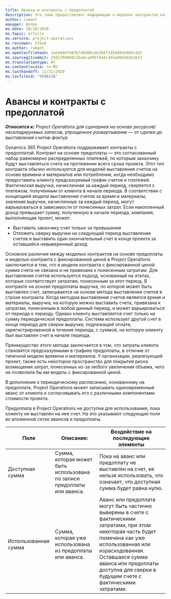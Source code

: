 ```yaml
---
title: Авансы и контракты с предоплатой
description: Эта тема предоставляет информацию о моделях контрактов на основе предоплаты и авансах в Project Operations.
author: rumant
manager: Annbe
ms.date: 10/20/2020
ms.topic: article
ms.service: project-operations
ms.reviewer: kfend
ms.author: rumant
ms.openlocfilehash: 1aee64bf683b7d8d0bcde284f2d5d484e689c4d2
ms.sourcegitcommit: 250270409412ba4cad95fbd4c345a80d3d2b3e53
ms.translationtype: HT
ms.contentlocale: ru-RU
ms.lasthandoff: 11/21/2020
ms.locfileid: "4596118"
---
```

# <a name="advances-and-retainer-based-contracts"></a>Авансы и контракты с предоплатой


_**Относится к:** Project Operations для сценариев на основе ресурсов/нескладируемых запасов, упрощенное развертывание — от сделки до выставления счетов-фактур_

Dynamics 365 Project Operations поддерживает контракты с предоплатой. Контракт на основе предоплаты — это согласованный набор равномерно распределенных платежей, по которым заказчику будут выставляться счета на протяжении всего срока проекта. Этот тип контракта обычно используется для моделей выставления счетов на основе времени и материалов или потребления, когда необходимо предоставить клиенту предсказуемый график счетов и платежей. Фактическая выручка, начисленная за каждый период, сверяется с платежом, полученным от клиента в начале периода. В соответствии с концепцией модели выставления счетов за время и материалы, значения выручки, начисленные за каждый период, могут варьироваться в зависимости от понесенных затрат. Если накопленный доход превышает сумму, полученную в начале периода, компания, выполняющая проект, может:

- Выставить заказчику счет только за превышение 
- Отложить сверку выручки на следующий период выставления счетов и выставить один окончательный счет в конце проекта за оставшийся невыверенный доход

Основное различие между моделью контрактов на основе предоплаты и моделью контракта с фиксированной ценой в Project Operations заключается в том, что в модели контракта с фиксированной ценой сумма счета не связана и не привязана к понесенным затратам. Для выставления счетов используется подход, основанный на этапах, которые соответствует затратам, понесенным за этот период. В контракте на основе предоплаты выручка, по которой может быть выставлен счет, записывается на основе метода выставления счетов в строке контракта. Когда методом выставления счетов является время и материалы, выручка, на которую можно выставить счета, привязана к затратам, понесенным в любой данный период, и может варьироваться от периода к периоду. Однако клиенту выставляется счет только на сумму периодической предоплаты. Система использует другой счет в конце периода для сверки выручки, подлежащей оплате, зарегистрированной в течение периода, с суммой, на которую клиенту был выставлен счет в начале периода.

Преимущество этого метода заключается в том, что затраты клиента становятся предсказуемыми в графике предоплаты, в отличие от типичной модели времени и материалов. У организации, реализующей проект, также есть некоторое пространство для покрытия риска возмещения затрат, понесенных из-за любого увеличения объема, чего не позволила бы им модель с фиксированной ценой.

В дополнение к периодическому расписанию, основанному на предоплате, Project Operations может записывать единовременный аванс от клиента и согласовывать его с различными компонентами стоимости проекта.

Предоплата в Project Operations не доступна для использования, пока клиенту не выставлен на нее счет. На это указывают следующие поля во вложенной сетке авансов и предоплаты.

| Поле | Описание: | Воздействие на последующие элементы |
| --- | --- | --- |
| Доступная сумма | Сумма, которая может быть использована по записи предоплаты или аванса. | Пока на аванс или предоплату не выставлен на счет, ее нельзя использовать, что означает, что доступная сумма будет равна нулю. |
| Использованная сумма | Сумма, которая уже использована из предоплаты или аванса. | Аванс или предоплата могут быть частично выверены в счете с фактическими затратами, при этом некоторая часть будет помечена как уже использованная или израсходованная. Оставшаяся сумма аванса или предоплаты доступна для сверки в будущем счете с фактическими затратами. |
